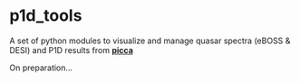 # p1d_tools
A set of python modules to visualize and manage quasar spectra (eBOSS & DESI) and P1D results from **[picca](https://github.com/igmhub/picca)**

On preparation...
